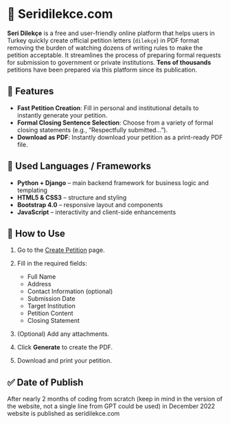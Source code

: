 
# 📝 Seridilekce.com

**Seri Dilekçe** is a free and user-friendly online platform that helps users in Turkey quickly create official petition letters (`dilekçe`) in PDF format removing the burden of watching dozens of writing rules to make the petition acceptable. It streamlines the process of preparing formal requests for submission to government or private institutions. **Tens of thousands** petitions have been prepared via this platform since its publication.


## 🚀 Features

* **Fast Petition Creation**: Fill in personal and institutional details to instantly generate your petition.
* **Formal Closing Sentence Selection**: Choose from a variety of formal closing statements (e.g., “Respectfully submitted…”).
* **Download as PDF**: Instantly download your petition as a print-ready PDF file.


## 🧱 Used Languages / Frameworks

* **Python + Django** – main backend framework for business logic and templating
* **HTML5 & CSS3** – structure and styling
* **Bootstrap 4.0** – responsive layout and components
* **JavaScript** – interactivity and client-side enhancements

## 📝 How to Use

1. Go to the [Create Petition](https://seridilekce.com/dilekceyaz) page.
2. Fill in the required fields:

   * Full Name
   * Address
   * Contact Information (optional)
   * Submission Date
   * Target Institution
   * Petition Content
   * Closing Statement
3. (Optional) Add any attachments.
4. Click **Generate** to create the PDF.
5. Download and print your petition.

## ✅ Date of Publish

After nearly 2 months of coding from scratch (keep in mind in the version of the website, not a single line from GPT could be used) in December 2022 website is published as seridilekce.com






